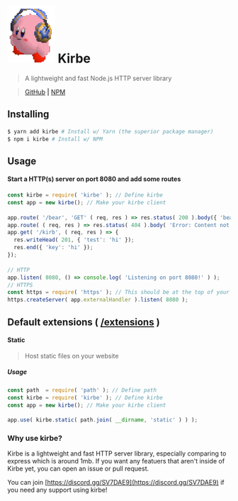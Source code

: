 # ![Icon](media/kirb.gif "Dancing krib") Kirbe

> A lightweight and fast Node.js HTTP server library

> [GitHub](https://www.github.com/PassTheWessel/Kirbe) **|** [NPM](https://www.npmjs.com/package/kirbe)

## Installing
```sh
$ yarn add kirbe # Install w/ Yarn (the superior package manager)
$ npm i kirbe # Install w/ NPM
```

## Usage
#### Start a HTTP(s) server on port 8080 and add some routes
```js
const kirbe = require( 'kirbe' ); // Define kirbe
const app = new kirbe(); // Make your kirbe client

app.route( '/bear', 'GET' ( req, res ) => res.status( 200 ).body({ 'bear': 'cop' }) );
app.route( ( req, res ) => res.status( 404 ).body( 'Error: Content not found!' ).end() );
app.get( '/kirb', ( req, res ) => {
  res.writeHead( 201, { 'test': 'hi' });
  res.end({ 'key': 'hi' });
});

// HTTP
app.listen( 8080, () => console.log( 'Listening on port 8080!' ) );
// HTTPS
const https = require( 'https' ); // This should be at the top of your code
https.createServer( app.externalHandler ).listen( 8080 );
```

## Default extensions ( [/extensions](extensions) )
#### Static
> Host static files on your website

##### Usage
```js
const path  = require( 'path' ); // Define path
const kirbe = require( 'kirbe' ); // Define kirbe
const app = new kirbe(); // Make your kirbe client

app.use( kirbe.static( path.join( __dirname, 'static' ) ) );
```

### Why use kirbe?
Kirbe is a lightweight and fast HTTP server library, especially comparing to express which is around 1mb. If you want any featuers that aren't inside of Kirbe yet, you can open an issue or pull request.

You can join [https://discord.gg/SV7DAE9](https://discord.gg/SV7DAE9) if you need any support using kirbe!